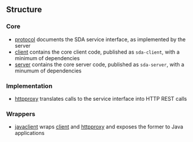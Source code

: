 ## Structure

### Core
- [protocol](/protocol) documents the SDA service interface, as implemented by the server
- [client](/client) contains the core client code, published as `sda-client`, with a minimum of dependencies
- [server](/server) contains the core server code, published as `sda-server`, with a minumum of dependencies

### Implementation
- [httpproxy](/httpproxy) translates calls to the service interface into HTTP REST calls

### Wrappers
- [javaclient](/javaclient) wraps [client](/client) and [httpproxy](/httpproxy) and exposes the former to Java applications
